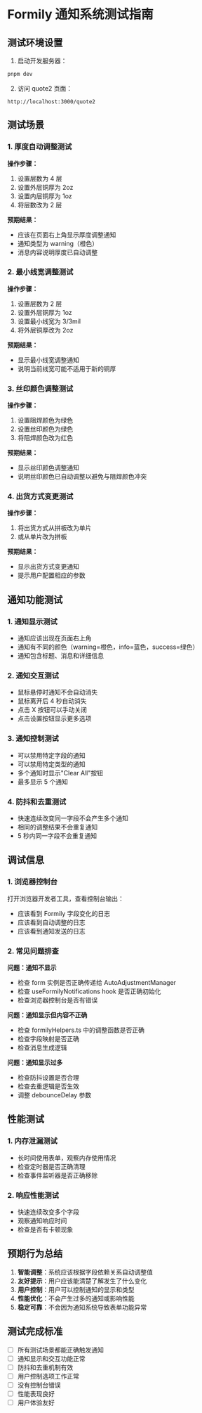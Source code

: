 # Formily 通知系统测试指南

## 测试环境设置

1. 启动开发服务器：
```bash
pnpm dev
```

2. 访问 quote2 页面：
```
http://localhost:3000/quote2
```

## 测试场景

### 1. 厚度自动调整测试

**操作步骤：**
1. 设置层数为 4 层
2. 设置外层铜厚为 2oz
3. 设置内层铜厚为 1oz
4. 将层数改为 2 层

**预期结果：**
- 应该在页面右上角显示厚度调整通知
- 通知类型为 warning（橙色）
- 消息内容说明厚度已自动调整

### 2. 最小线宽调整测试

**操作步骤：**
1. 设置层数为 2 层
2. 设置外层铜厚为 1oz
3. 设置最小线宽为 3/3mil
4. 将外层铜厚改为 2oz

**预期结果：**
- 显示最小线宽调整通知
- 说明当前线宽可能不适用于新的铜厚

### 3. 丝印颜色调整测试

**操作步骤：**
1. 设置阻焊颜色为绿色
2. 设置丝印颜色为绿色
3. 将阻焊颜色改为红色

**预期结果：**
- 显示丝印颜色调整通知
- 说明丝印颜色已自动调整以避免与阻焊颜色冲突

### 4. 出货方式变更测试

**操作步骤：**
1. 将出货方式从拼板改为单片
2. 或从单片改为拼板

**预期结果：**
- 显示出货方式变更通知
- 提示用户配置相应的参数

## 通知功能测试

### 1. 通知显示测试
- 通知应该出现在页面右上角
- 通知有不同的颜色（warning=橙色，info=蓝色，success=绿色）
- 通知包含标题、消息和详细信息

### 2. 通知交互测试
- 鼠标悬停时通知不会自动消失
- 鼠标离开后 4 秒自动消失
- 点击 X 按钮可以手动关闭
- 点击设置按钮显示更多选项

### 3. 通知控制测试
- 可以禁用特定字段的通知
- 可以禁用特定类型的通知
- 多个通知时显示"Clear All"按钮
- 最多显示 5 个通知

### 4. 防抖和去重测试
- 快速连续改变同一字段不会产生多个通知
- 相同的调整结果不会重复通知
- 5 秒内同一字段不会重复通知

## 调试信息

### 1. 浏览器控制台
打开浏览器开发者工具，查看控制台输出：
- 应该看到 Formily 字段变化的日志
- 应该看到自动调整的日志
- 应该看到通知发送的日志

### 2. 常见问题排查

**问题：通知不显示**
- 检查 form 实例是否正确传递给 AutoAdjustmentManager
- 检查 useFormilyNotifications hook 是否正确初始化
- 检查浏览器控制台是否有错误

**问题：通知显示但内容不正确**
- 检查 formilyHelpers.ts 中的调整函数是否正确
- 检查字段映射是否正确
- 检查消息生成逻辑

**问题：通知显示过多**
- 检查防抖设置是否合理
- 检查去重逻辑是否生效
- 调整 debounceDelay 参数

## 性能测试

### 1. 内存泄漏测试
- 长时间使用表单，观察内存使用情况
- 检查定时器是否正确清理
- 检查事件监听器是否正确移除

### 2. 响应性能测试
- 快速连续改变多个字段
- 观察通知响应时间
- 检查是否有卡顿现象

## 预期行为总结

1. **智能调整**：系统应该根据字段依赖关系自动调整值
2. **友好提示**：用户应该能清楚了解发生了什么变化
3. **用户控制**：用户可以控制通知的显示和类型
4. **性能优化**：不会产生过多的通知或影响性能
5. **稳定可靠**：不会因为通知系统导致表单功能异常

## 测试完成标准

- [ ] 所有测试场景都能正确触发通知
- [ ] 通知显示和交互功能正常
- [ ] 防抖和去重机制有效
- [ ] 用户控制选项工作正常
- [ ] 没有控制台错误
- [ ] 性能表现良好
- [ ] 用户体验友好 